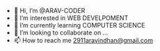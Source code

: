 - 👋 Hi, I’m @ARAV-CODER
- 👀 I’m interested in  WEB DEVELPOMENT
- 🌱 I’m currently learning COMPUTER SCIENCE
- 💞️ I’m looking to collaborate on ...
- 📫 How to reach me 2911aravindhan@gmail.com

<!---
ARAV-CODER/ARAV-CODER is a ✨ special ✨ repository because its `README.md` (this file) appears on your GitHub profile.
You can click the Preview link to take a look at your changes.
--->
